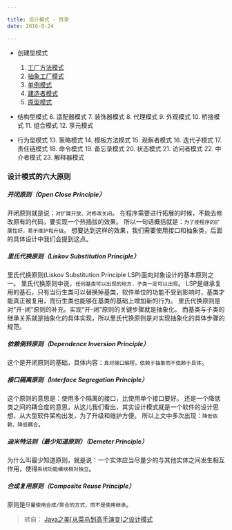 ```yaml
---

title: 设计模式 - 目录
date: 2016-8-24

---
```



- 创建型模式
    1. [工厂方法模式](../2016-08-25-design-pattern/01-factory-method.html)
    2. [抽象工厂模式](../2016-08-26-design-pattern/02-abstract-factory.html)
    3. [单例模式](../2016-08-27-design-pattern/03-singleton.html)
    4. [建造者模式](../2016-08-28-design-pattern/04-builder.html)
    5. [原型模式](../2016-08-28-design-pattern/05-prototype.html)

- 结构型模式
    6. 适配器模式
    7. 装饰器模式
    8. 代理模式
    9. 外观模式
    10. 桥接模式
    11. 组合模式
    12. 享元模式

- 行为型模式
    13. 策略模式
    14. 模板方法模式
    15. 观察者模式
    16. 迭代子模式
    17. 责任链模式
    18. 命令模式
    19. 备忘录模式
    20. 状态模式
    21. 访问者模式
    22. 中介者模式
    23. 解释器模式



### 设计模式的六大原则

##### 开闭原则（Open Close Principle）
开闭原则就是说：`对扩展开放、对修改关闭`。
在程序需要进行拓展的时候，不能去修改原有的代码，要实现一个热插拔的效果。
所以一句话概括就是：`为了使程序的扩展性好，易于维护和升级`。
想要达到这样的效果，我们需要使用接口和抽象类，后面的具体设计中我们会提到这点。



##### 里氏代换原则（Liskov Substitution Principle）
里氏代换原则(Liskov Substitution Principle LSP)面向对象设计的基本原则之一。 
里氏代换原则中说，`任何基类可以出现的地方，子类一定可以出现`。 
LSP是继承复用的基石，只有当衍生类可以替换掉基类，软件单位的功能不受到影响时，基类才能真正被复用，而衍生类也能够在基类的基础上增加新的行为。
里氏代换原则是对“开-闭”原则的补充。实现“开-闭”原则的关键步骤就是抽象化。
而基类与子类的继承关系就是抽象化的具体实现，所以里氏代换原则是对实现抽象化的具体步骤的规范。




##### 依赖倒转原则（Dependence Inversion Principle）
这个是开闭原则的基础，具体内容：`真对接口编程，依赖于抽象而不依赖于具体`。



##### 接口隔离原则（Interface Segregation Principle）
这个原则的意思是：使用多个隔离的接口，比使用单个接口要好。
还是一个降低类之间的耦合度的意思，从这儿我们看出，其实设计模式就是一个软件的设计思想，从大型软件架构出发，为了升级和维护方便。
所以上文中多次出现：`降低依赖，降低耦合`。




##### 迪米特法则（最少知道原则）（Demeter Principle）
为什么叫最少知道原则，就是说：一个实体应当尽量少的与其他实体之间发生相互作用，使得`系统功能模块相对独立`。



##### 合成复用原则（Composite Reuse Principle）
原则是`尽量使用合成/聚合的方式，而不是使用继承`。




> 转自： [Java之美[从菜鸟到高手演变]之设计模式](http://blog.csdn.net/zhangerqing/article/details/8194653) 